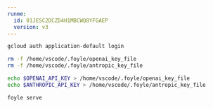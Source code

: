 ```yaml
---
runme:
  id: 01JESC2DCZD4H1MBCWQ8YFGAEP
  version: v3
---
```


```sh {"id":"01JESDWV2607M960BGS2F8BZZ2","name":"login-adc","terminalRows":"15"}
gcloud auth application-default login
```

```sh {"id":"01JESC2GX08PB8YDN0CPD14JFV","name":"rm-keys","promptEnv":"never","terminalRows":"3"}
rm -f /home/vscode/.foyle/openai_key_file
rm -f /home/vscode/.foyle/antropic_key_file
```

```sh {"id":"01JESC7JHJ5TZVE8MFHEDS2XKC","name":"set-keys"}
echo $OPENAI_API_KEY > /home/vscode/.foyle/openai_key_file
echo $ANTHROPIC_API_KEY > /home/vscode/.foyle/antropic_key_file
```

```sh {"background":"true","id":"01JESES9M1P39ADCJ6JJ13QXA9","interactive":"true","name":"run-foyle"}
foyle serve
```